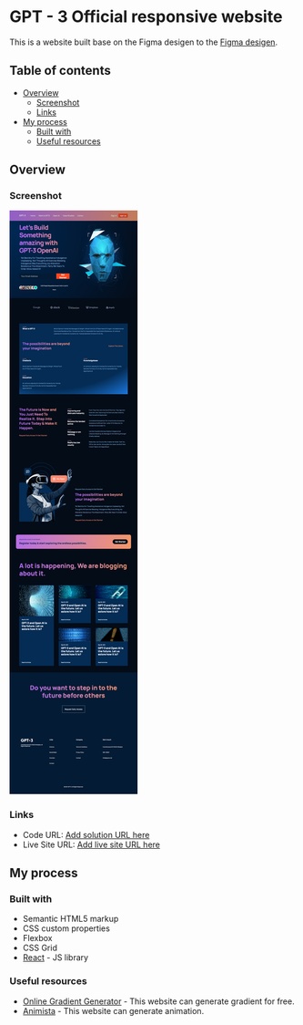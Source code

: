 # GPT - 3 Official responsive website

This is a website built base on the Figma desigen to the [Figma desigen](https://www.figma.com/file/lz9lLpFHMxHm2odnwM3R0z/gpt3?node-id=0%3A15).

## Table of contents

- [Overview](#overview)
  - [Screenshot](#screenshot)
  - [Links](#links)
- [My process](#my-process)
  - [Built with](#built-with)
  - [Useful resources](#useful-resources)

## Overview

### Screenshot

![](./screenshot.png)

### Links

- Code URL: [Add solution URL here](https://your-solution-url.com)
- Live Site URL: [Add live site URL here](https://your-live-site-url.com)

## My process

### Built with

- Semantic HTML5 markup
- CSS custom properties
- Flexbox
- CSS Grid
- [React](https://reactjs.org/) - JS library

### Useful resources

- [Online Gradient Generator](https://angrytools.com/gradient/) - This website can generate gradient for free.
- [Animista](https://animista.net/play/basic/scale-up) - This website can generate animation.
